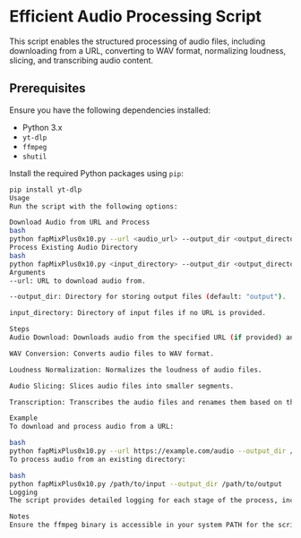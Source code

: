 # Efficient Audio Processing Script

This script enables the structured processing of audio files, including downloading from a URL, converting to WAV format, normalizing loudness, slicing, and transcribing audio content.

## Prerequisites

Ensure you have the following dependencies installed:

- Python 3.x
- `yt-dlp`
- `ffmpeg`
- `shutil`

Install the required Python packages using `pip`:
```bash
pip install yt-dlp
Usage
Run the script with the following options:

Download Audio from URL and Process
bash
python fapMixPlus0x10.py --url <audio_url> --output_dir <output_directory>
Process Existing Audio Directory
bash
python fapMixPlus0x10.py <input_directory> --output_dir <output_directory>
Arguments
--url: URL to download audio from.

--output_dir: Directory for storing output files (default: "output").

input_directory: Directory of input files if no URL is provided.

Steps
Audio Download: Downloads audio from the specified URL (if provided) and saves it in the specified download directory.

WAV Conversion: Converts audio files to WAV format.

Loudness Normalization: Normalizes the loudness of audio files.

Audio Slicing: Slices audio files into smaller segments.

Transcription: Transcribes the audio files and renames them based on the first few words of the transcription.

Example
To download and process audio from a URL:

bash
python fapMixPlus0x10.py --url https://example.com/audio --output_dir /path/to/output
To process audio from an existing directory:

bash
python fapMixPlus0x10.py /path/to/input --output_dir /path/to/output
Logging
The script provides detailed logging for each stage of the process, including errors and progress updates. Logs are displayed in the console for easy monitoring.

Notes
Ensure the ffmpeg binary is accessible in your system PATH for the script to run successfully.